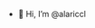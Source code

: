 - 👋 Hi, I’m @alariccl
<!---
alariccl/alariccl is a ✨ special ✨ repository because its `README.md` (this file) appears on your GitHub profile.
You can click the Preview link to take a look at your changes.
--->

